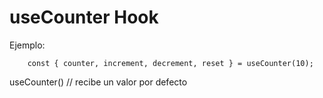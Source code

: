# useCounter Hook
Ejemplo:
```
    const { counter, increment, decrement, reset } = useCounter(10);
```

useCounter() // recibe un valor por defecto